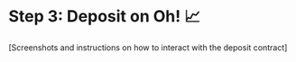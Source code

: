 # Step 3: Deposit on Oh! 📈

\[Screenshots and instructions on how to interact with the deposit contract]

